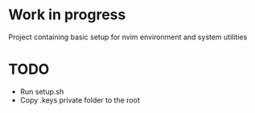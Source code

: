 # Work in progress
Project containing basic setup for nvim environment and system utilities

# TODO
* Run setup.sh
* Copy .keys private folder to the root
